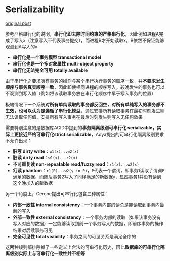 # Serializability

[original post](https://jepsen.io/consistency/models/serializable)

参考严格串行化的说明，**串行化即去除时间约束的严格串行化**，因此例如进程A完成了写入x（注意写入不代表事务提交），而进程B才开始读取x，B依然不保证能够观测到A写入的x

- **串行化是一个事务模型 transactional model**
- **串行化也是一个多对象属性 multi-object property**
- **串行化无法完全可用 totally available**

由于串行化之要求所有事务的操作与某个串行执行事务的顺序一致，并**不要求发生顺序与事务真实顺序一致**，因此即使相同进程的顺序写入，较晚发生的事务也可以不观测到写入值（例如将该读取事务放在串行化顺序中早于写入事务的位置）

极端情况下一个系统**对所有单纯读取的事务都反回空，对所有单纯写入的事务都不生效，也可以认为是遵循了串行化模型**，通过安排所有读取事务在最初时刻发生则无法读取任何值、安排所有写入事务在最后时刻发生则写入无任何效果

需要特别注意的是数据库ACID中提到的**事务隔离级别可串行化 serializable，实际上更接近严格可串行化strict serializable**，Adya提出的可串行化隔离级别要求不允许出现：

- **脏写 dirty write**：`w1(x)...w2(x)`
- **脏读 dirty read**：`w1(x)...r2(x)`
- **不可重复读 non-repeatable read/fuzzy read**：`r1(x)...w2(x)`
- **幻读 phantom**：`r1(P)...w2(y in P)`，`P`代表一个谓词，即事务1读取了谓词`P`满足的数据，而随后事务2写入了同样满足的新数据`y`，显然事务1并没有读到这个晚加入的新数据

另一个角度上，Cerone提出可串行化包含三种属性：

- **内部一致性 internal consistency**：一个事务内部的读总是能读取到事务内最新的写入
- **外部一致性 external consistency**：一个事务内部的读取（如果该事务没有写入对应的数据）一定能够读取到前一个事务写入的数据，即前序事务的操作结果对后续事务可见
- **完全可见性 total visibility**：事务之间的可见关系是满足全序的

这两种规则都排除掉了一些定义上合法的可串行化历史，因此**数据库的可串行化隔离级别实际上与可串行化一致性并不相等**
